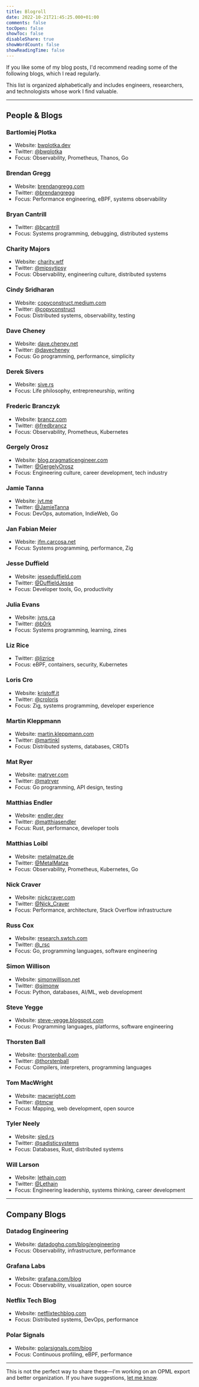 ```yaml
---
title: Blogroll
date: 2022-10-21T21:45:25.000+01:00
comments: false
tocOpen: false
showToc: false
disableShare: true
showWordCount: false
showReadingTime: false
---
```


If you like some of my blog posts, I'd recommend reading some of the following blogs, which I read regularly.

This list is organized alphabetically and includes engineers, researchers, and technologists whose work I find valuable.

---

## People & Blogs

### Bartlomiej Plotka

- Website: [bwplotka.dev](https://www.bwplotka.dev/)
- Twitter: [@bwplotka](https://twitter.com/bwplotka)
- Focus: Observability, Prometheus, Thanos, Go

### Brendan Gregg

- Website: [brendangregg.com](https://www.brendangregg.com/)
- Twitter: [@brendangregg](https://twitter.com/brendangregg)
- Focus: Performance engineering, eBPF, systems observability

### Bryan Cantrill

- Twitter: [@bcantrill](https://twitter.com/bcantrill)
- Focus: Systems programming, debugging, distributed systems

### Charity Majors

- Website: [charity.wtf](https://charity.wtf/)
- Twitter: [@mipsytipsy](https://twitter.com/mipsytipsy)
- Focus: Observability, engineering culture, distributed systems

### Cindy Sridharan

- Website: [copyconstruct.medium.com](https://copyconstruct.medium.com/)
- Twitter: [@copyconstruct](https://twitter.com/copyconstruct)
- Focus: Distributed systems, observability, testing

### Dave Cheney

- Website: [dave.cheney.net](https://dave.cheney.net/)
- Twitter: [@davecheney](https://twitter.com/davecheney)
- Focus: Go programming, performance, simplicity

### Derek Sivers

- Website: [sive.rs](https://sive.rs/)
- Focus: Life philosophy, entrepreneurship, writing

### Frederic Branczyk

- Website: [brancz.com](https://brancz.com/)
- Twitter: [@fredbrancz](https://twitter.com/fredbrancz)
- Focus: Observability, Prometheus, Kubernetes

### Gergely Orosz

- Website: [blog.pragmaticengineer.com](https://blog.pragmaticengineer.com/)
- Twitter: [@GergelyOrosz](https://twitter.com/GergelyOrosz)
- Focus: Engineering culture, career development, tech industry

### Jamie Tanna

- Website: [jvt.me](https://www.jvt.me/)
- Twitter: [@JamieTanna](https://twitter.com/JamieTanna)
- Focus: DevOps, automation, IndieWeb, Go

### Jan Fabian Meier

- Website: [jfm.carcosa.net](https://jfm.carcosa.net/)
- Focus: Systems programming, performance, Zig

### Jesse Duffield

- Website: [jesseduffield.com](https://jesseduffield.com/)
- Twitter: [@DuffieldJesse](https://twitter.com/DuffieldJesse)
- Focus: Developer tools, Go, productivity

### Julia Evans

- Website: [jvns.ca](https://jvns.ca/)
- Twitter: [@b0rk](https://twitter.com/b0rk)
- Focus: Systems programming, learning, zines

### Liz Rice

- Twitter: [@lizrice](https://twitter.com/lizrice)
- Focus: eBPF, containers, security, Kubernetes

### Loris Cro

- Website: [kristoff.it](https://kristoff.it/)
- Twitter: [@croloris](https://twitter.com/croloris)
- Focus: Zig, systems programming, developer experience

### Martin Kleppmann

- Website: [martin.kleppmann.com](https://martin.kleppmann.com/)
- Twitter: [@martinkl](https://twitter.com/martinkl)
- Focus: Distributed systems, databases, CRDTs

### Mat Ryer

- Website: [matryer.com](https://matryer.com/)
- Twitter: [@matryer](https://twitter.com/matryer)
- Focus: Go programming, API design, testing

### Matthias Endler

- Website: [endler.dev](https://endler.dev/)
- Twitter: [@matthiasendler](https://twitter.com/matthiasendler)
- Focus: Rust, performance, developer tools

### Matthias Loibl

- Website: [metalmatze.de](https://metalmatze.de/)
- Twitter: [@MetalMatze](https://twitter.com/MetalMatze)
- Focus: Observability, Prometheus, Kubernetes, Go

### Nick Craver

- Website: [nickcraver.com](https://nickcraver.com/)
- Twitter: [@Nick_Craver](https://twitter.com/Nick_Craver)
- Focus: Performance, architecture, Stack Overflow infrastructure

### Russ Cox

- Website: [research.swtch.com](https://research.swtch.com/)
- Twitter: [@_rsc](https://twitter.com/_rsc)
- Focus: Go, programming languages, software engineering

### Simon Willison

- Website: [simonwillison.net](https://simonwillison.net/)
- Twitter: [@simonw](https://twitter.com/simonw)
- Focus: Python, databases, AI/ML, web development

### Steve Yegge

- Website: [steve-yegge.blogspot.com](https://steve-yegge.blogspot.com/)
- Focus: Programming languages, platforms, software engineering

### Thorsten Ball

- Website: [thorstenball.com](https://thorstenball.com/)
- Twitter: [@thorstenball](https://twitter.com/thorstenball)
- Focus: Compilers, interpreters, programming languages

### Tom MacWright

- Website: [macwright.com](https://macwright.com/)
- Twitter: [@tmcw](https://twitter.com/tmcw)
- Focus: Mapping, web development, open source

### Tyler Neely

- Website: [sled.rs](https://sled.rs/)
- Twitter: [@sadisticsystems](https://twitter.com/sadisticsystems)
- Focus: Databases, Rust, distributed systems

### Will Larson

- Website: [lethain.com](https://lethain.com/)
- Twitter: [@Lethain](https://twitter.com/Lethain)
- Focus: Engineering leadership, systems thinking, career development

---

## Company Blogs

### Datadog Engineering

- Website: [datadoghq.com/blog/engineering](https://www.datadoghq.com/blog/engineering/)
- Focus: Observability, infrastructure, performance

### Grafana Labs

- Website: [grafana.com/blog](https://grafana.com/blog/)
- Focus: Observability, visualization, open source

### Netflix Tech Blog

- Website: [netflixtechblog.com](https://netflixtechblog.com/)
- Focus: Distributed systems, DevOps, performance

### Polar Signals

- Website: [polarsignals.com/blog](https://www.polarsignals.com/blog/)
- Focus: Continuous profiling, eBPF, performance

---

This is not the perfect way to share these—I'm working on an OPML export and better organization. If you have suggestions, [let me know](/misc/).
